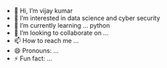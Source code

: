 - 👋 Hi, I’m vijay kumar
- 👀 I’m interested in  data science and cyber security
- 🌱 I’m currently learning ... python
- 💞️ I’m looking to collaborate on ...
- 📫 How to reach me ...
- 😄 Pronouns: ...
- ⚡ Fun fact: ...

<!---
Vijay62043/Vijay62043 is a ✨ special ✨ repository because its `README.md` (this file) appears on your GitHub profile.
You can click the Preview link to take a look at your changes.
--->
